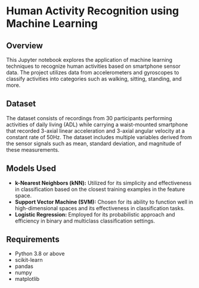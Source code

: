 # Human Activity Recognition using Machine Learning

## Overview
This Jupyter notebook explores the application of machine learning techniques to recognize human activities based on smartphone sensor data. The project utilizes data from accelerometers and gyroscopes to classify activities into categories such as walking, sitting, standing, and more.

## Dataset
The dataset consists of recordings from 30 participants performing activities of daily living (ADL) while carrying a waist-mounted smartphone that recorded 3-axial linear acceleration and 3-axial angular velocity at a constant rate of 50Hz. The dataset includes multiple variables derived from the sensor signals such as mean, standard deviation, and magnitude of these measurements.

## Models Used
- **k-Nearest Neighbors (kNN):** Utilized for its simplicity and effectiveness in classification based on the closest training examples in the feature space.
- **Support Vector Machine (SVM):** Chosen for its ability to function well in high-dimensional spaces and its effectiveness in classification tasks.
- **Logistic Regression:** Employed for its probabilistic approach and efficiency in binary and multiclass classification settings.


## Requirements
- Python 3.8 or above
- scikit-learn
- pandas
- numpy
- matplotlib

